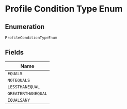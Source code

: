 
# Profile Condition Type Enum

## Enumeration

`ProfileConditionTypeEnum`

## Fields

| Name |
|  --- |
| `EQUALS` |
| `NOTEQUALS` |
| `LESSTHANEQUAL` |
| `GREATERTHANEQUAL` |
| `EQUALSANY` |

